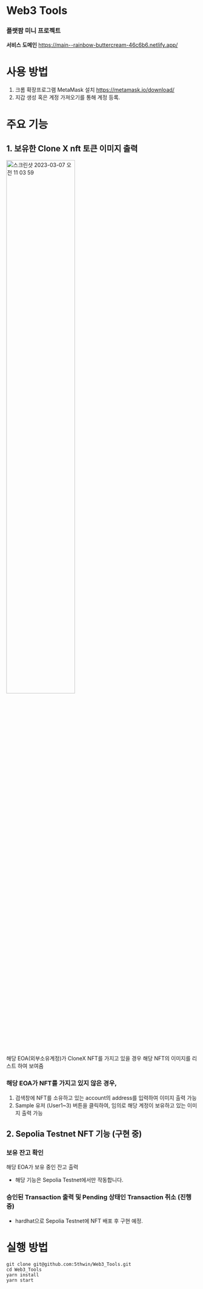 # Web3 Tools
### 플랫팜 미니 프로젝트

**서비스 도메인**
https://main--rainbow-buttercream-46c6b6.netlify.app/

# 사용 방법
1. 크롬 확장프로그램 MetaMask 설치 https://metamask.io/download/
2. 지갑 생성 혹은 계정 가져오기를 통해 계정 등록.

# 주요 기능
## 1. 보유한 Clone X nft 토큰 이미지 출력
<img width="60%" alt="스크린샷 2023-03-07 오전 11 03 59" src="https://user-images.githubusercontent.com/52368089/223300727-d205586b-5b15-4f54-8ef4-e4221ce1f69a.png">

해당 EOA(외부소유계정)가 CloneX NFT를 가지고 있을 경우 해당 NFT의 이미지를 리스트 하여 보여줌
### 해당 EOA가 NFT를 가지고 있지 않은 경우, 
1. 검색창에 NFT를 소유하고 있는 account의 address를 입력하여 이미지 출력 가능
2. Sample 유저 (User1~3) 버튼을 클릭하여, 임의로 해당 계정이 보유하고 있는 이미지 출력 가능

## 2. Sepolia Testnet NFT 기능 (구현 중)
### 보유 잔고 확인
해당 EOA가 보유 중인 잔고 출력

* 해당 기능은 Sepolia Testnet에서만 작동합니다.
### 승인된 Transaction 출력 및 Pending 상태인 Transaction 취소 (진행 중)
- hardhat으로 Sepolia Testnet에 NFT 배포 후 구현 예정.

# 실행 방법
```
git clone git@github.com:5thwin/Web3_Tools.git
cd Web3_Tools
yarn install
yarn start
```
